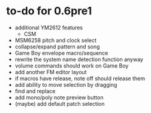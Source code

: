 # to-do for 0.6pre1

- additional YM2612 features
  - CSM
- MSM6258 pitch and clock select
- collapse/expand pattern and song
- Game Boy envelope macro/sequence
- rewrite the system name detection function anyway
- volume commands should work on Game Boy
- add another FM editor layout
- if macros have release, note off should release them
- add ability to move selection by dragging
- find and replace
- add mono/poly note preview button
- (maybe) add default patch selection
